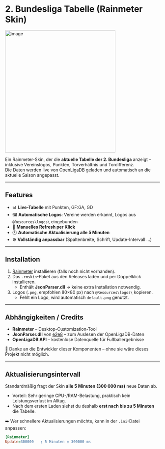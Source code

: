 # 2. Bundesliga Tabelle (Rainmeter Skin)
<img width="359" height="398" alt="image" src="https://github.com/user-attachments/assets/9f6b0dc8-3eaf-4a51-8148-baf0f2286146" />

Ein Rainmeter-Skin, der die **aktuelle Tabelle der 2. Bundesliga** anzeigt – inklusive Vereinslogos, Punkten, Torverhältnis und Tordifferenz.  
Die Daten werden live von [OpenLigaDB](https://www.openligadb.de) geladen und automatisch an die aktuelle Saison angepasst.  

---

## Features
- 📊 **Live-Tabelle** mit Punkten, GF:GA, GD  
- 🖼️ **Automatische Logos**: Vereine werden erkannt, Logos aus `@Resources\logos\` eingebunden  
- 🔄 **Manuelles Refresh per Klick**  
- 🕔 **Automatische Aktualisierung alle 5 Minuten**  
- ⚙️ **Vollständig anpassbar** (Spaltenbreite, Schrift, Update-Intervall …)  

---

## Installation
1. [Rainmeter](https://www.rainmeter.net/) installieren (falls noch nicht vorhanden).  
2. Das `.rmskin`-Paket aus den Releases laden und per Doppelklick installieren.  
   - Enthält **JsonParser.dll** → keine extra Installation notwendig.  
3. Logos (`.png`, empfohlen 80×80 px) nach `@Resources\logos\` kopieren.  
   - Fehlt ein Logo, wird automatisch `default.png` genutzt.  

---

## Abhängigkeiten / Credits
- **Rainmeter** – Desktop-Customization-Tool  
- **JsonParser.dll** von [e2e8](https://github.com/e2e8/rainmeter-jsonparser) – zum Auslesen der OpenLigaDB-Daten  
- **OpenLigaDB API** – kostenlose Datenquelle für Fußballergebnisse  

🙏 Danke an die Entwickler dieser Komponenten – ohne sie wäre dieses Projekt nicht möglich.  

---

## Aktualisierungsintervall
Standardmäßig fragt der Skin **alle 5 Minuten (300 000 ms)** neue Daten ab.  

- Vorteil: Sehr geringe CPU-/RAM-Belastung, praktisch kein Leistungsverlust im Alltag.  
- Nach dem ersten Laden siehst du deshalb **erst nach bis zu 5 Minuten** die Tabelle.  

➡️ Wer schnellere Aktualisierungen möchte, kann in der `.ini`-Datei anpassen:  
```ini
[Rainmeter]
Update=300000   ; 5 Minuten = 300000 ms


